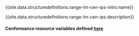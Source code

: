 {{site.data.structuredefinitions.range-lm-cen-ips-intro.name}}

{{site.data.structuredefinitions.range-lm-cen-ips.description}}

#### Conformance resource variables defined [here](http://wiki.hl7.org/index.php?title=IG_Publisher_Documentation#Jekyll)
